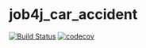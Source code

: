 # job4j_car_accident
[![Build Status](https://travis-ci.org/staskorobeynikov/job4j_car_accident.svg?branch=master)](https://travis-ci.org/staskorobeynikov/job4j_car_accident)
[![codecov](https://codecov.io/gh/staskorobeynikov/job4j_car_accident/branch/master/graph/badge.svg)](https://codecov.io/gh/staskorobeynikov/job4j_car_accident)